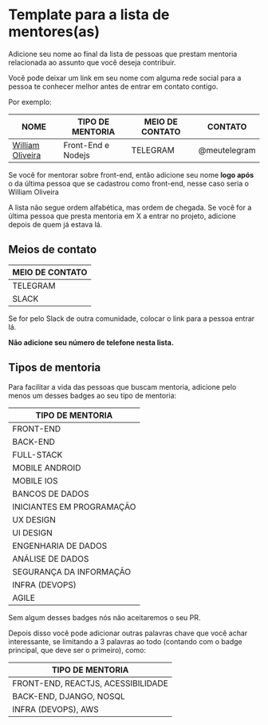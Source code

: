 # Template para a lista de mentores(as)

Adicione seu nome ao final da lista de pessoas que prestam mentoria relacionada ao assunto que você deseja contribuir.

Você pode deixar um link em seu nome com alguma rede social para a pessoa te conhecer melhor antes de entrar em contato contigo.

Por exemplo:

| NOME | TIPO DE MENTORIA | MEIO DE CONTATO | CONTATO
| --- | --- | --- | --- |
| [William Oliveira](https://twitter.com/w_oliveiras) | Front-End e Nodejs | TELEGRAM | @meutelegram

Se você for mentorar sobre front-end, então adicione seu nome **logo após** o da última pessoa que se cadastrou como front-end, nesse caso seria o William Oliveira

A lista não segue ordem alfabética, mas ordem de chegada. Se você for a última pessoa que presta mentoria em X a entrar no projeto, adicione depois de quem já estava lá.

## Meios de contato

| MEIO DE CONTATO
| --
| TELEGRAM
| SLACK

Se for pelo Slack de outra comunidade, colocar o link para a pessoa entrar lá.

**Não adicione seu número de telefone nesta lista.**

## Tipos de mentoria

Para facilitar a vida das pessoas que buscam mentoria, adicione pelo menos um desses badges ao seu tipo de mentoria:

| TIPO DE MENTORIA 
| --
| FRONT-END
| BACK-END
| FULL-STACK
| MOBILE ANDROID
| MOBILE IOS
| BANCOS DE DADOS
| INICIANTES EM PROGRAMAÇÃO
| UX DESIGN
| UI DESIGN
| ENGENHARIA DE DADOS
| ANÁLISE DE DADOS
| SEGURANÇA DA INFORMAÇÃO
| INFRA (DEVOPS)
| AGILE

Sem algum desses badges nós não aceitaremos o seu PR.

Depois disso você pode adicionar outras palavras chave que você achar interessante, se limitando a 3 palavras ao todo (contando com o badge principal, que deve ser o primeiro), como:

| TIPO DE MENTORIA 
| --
| FRONT-END, REACTJS, ACESSIBILIDADE
| BACK-END, DJANGO, NOSQL
| INFRA (DEVOPS), AWS
